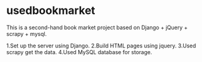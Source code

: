 # usedbookmarket
This is a second-hand book market project based on Django + jQuery + scrapy + mysql.

1.Set up the server using Django.
2.Build HTML pages using jquery.
3.Used scrapy get the data.
4.Used MySQL database for storage.
